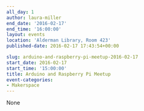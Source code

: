 ```yaml
---
all_day: 1
author: laura-miller
end_date: '2016-02-17'
end_time: '16:00:00'
layout: events
location: 'Alderman Library, Room 423'
published-date: 2016-02-17 17:43:54+00:00

slug: arduino-and-raspberry-pi-meetup-2016-02-17
start_date: 2016-02-17
start_time: '15:00:00'
title: Arduino and Raspberry Pi Meetup
event-categories:
- Makerspace
---
```


None
